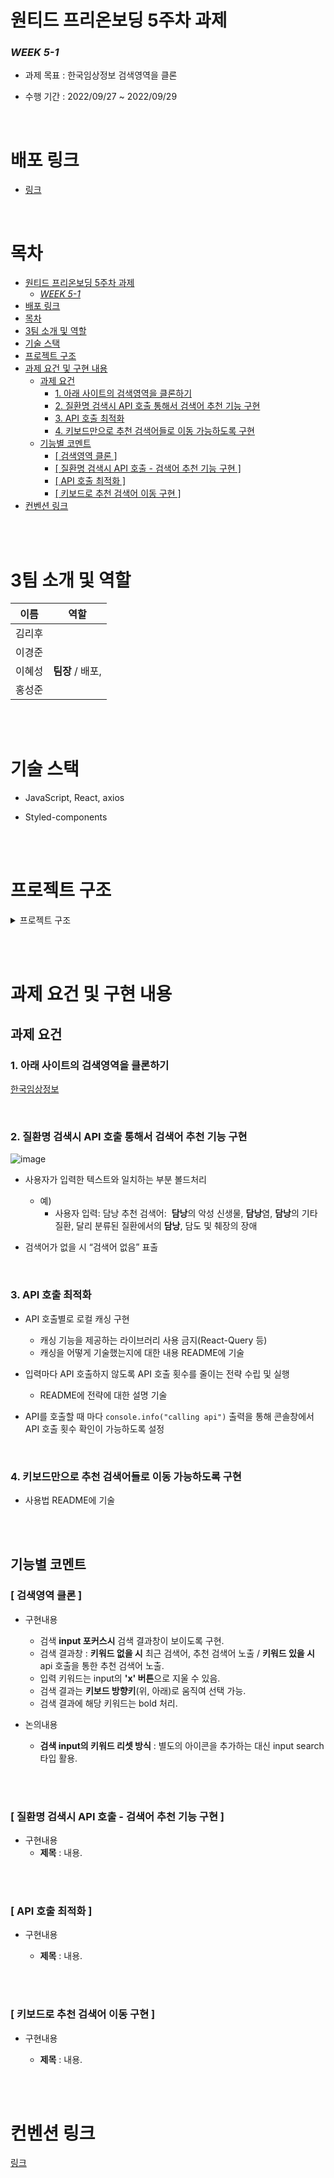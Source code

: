 # 원티드 프리온보딩 5주차 과제

### _WEEK 5-1_

- 과제 목표 : 한국임상정보 검색영역을 클론

- 수행 기간 : 2022/09/27 ~ 2022/09/29

<br>

# 배포 링크

- [링크](https://pre-onboarding-assignment-week-5-1-team-3-server-wfe1.vercel.app/)

<br>

# 목차

- [원티드 프리온보딩 5주차 과제](#원티드-프리온보딩-5주차-과제)
    - [_WEEK 5-1_](#week-5-1)
- [배포 링크](#배포-링크)
- [목차](#목차)
- [3팀 소개 및 역할](#3팀-소개-및-역할)
- [기술 스택](#기술-스택)
- [프로젝트 구조](#프로젝트-구조)
- [과제 요건 및 구현 내용](#과제-요건-및-구현-내용)
  - [과제 요건](#과제-요건)
    - [1. 아래 사이트의 검색영역을 클론하기](#1-아래-사이트의-검색영역을-클론하기)
    - [2. 질환명 검색시 API 호출 통해서 검색어 추천 기능 구현](#2-질환명-검색시-api-호출-통해서-검색어-추천-기능-구현)
    - [3. API 호출 최적화](#3-api-호출-최적화)
    - [4. 키보드만으로 추천 검색어들로 이동 가능하도록 구현](#4-키보드만으로-추천-검색어들로-이동-가능하도록-구현)
  - [기능별 코멘트](#기능별-코멘트)
    - [[ 검색영역 클론 ]](#-검색영역-클론-)
    - [[ 질환명 검색시 API 호출 - 검색어 추천 기능 구현 ]](#-질환명-검색시-api-호출---검색어-추천-기능-구현-)
    - [[ API 호출 최적화 ]](#-api-호출-최적화-)
    - [[ 키보드로 추천 검색어 이동 구현 ]](#-키보드로-추천-검색어-이동-구현-)
- [컨벤션 링크](#컨벤션-링크)

<br><br>

# 3팀 소개 및 역할

| 이름   | 역할             |
| ------ | ---------------- |
| 김리후 |                  |
| 이경준 |                  |
| 이혜성 | **팀장** / 배포, |
| 홍성준 |                  |

<br><br>

# 기술 스택

- JavaScript, React, axios

- Styled-components

<br><br>

# 프로젝트 구조

<details>

<summary>프로젝트 구조</summary>

```
📦src
 ┣ 📂api
 ┃ ┣ 📜api.js
 ┃ ┣ 📜axios-instance.js
 ┃ ┣ 📜index.jsx
 ┃ ┗ 📜usersApi.js
 ┣ 📂assets
 ┃ ┣ 📜logo.png
 ┃ ┗ 📜logo_white.png
 ┣ 📂components
 ┃ ┣ 📂Users
 ┃ ┃ ┣ 📜UserAddForm.jsx
 ┃ ┃ ┗ 📜UserAddInput.jsx
 ┃ ┣ 📜Dashboard.jsx
 ┃ ┗ 📜Header.jsx
 ┣ 📂data
 ┃ ┣ 📜accountStatus.json
 ┃ ┣ 📜brokerFormat.json
 ┃ ┣ 📜brokers.json
 ┃ ┗ 📜index.js
 ┣ 📂hooks
 ┃ ┗ 📜useFormat.js
 ┣ 📂pages
 ┃ ┣ 📂AccountDetail
 ┃ ┃ ┣ 📂bread-crumbs
 ┃ ┃ ┃ ┗ 📜index.jsx
 ┃ ┃ ┣ 📂components
 ┃ ┃ ┃ ┣ 📜Account.jsx
 ┃ ┃ ┃ ┣ 📜AccountUser.jsx
 ┃ ┃ ┃ ┣ 📜style.js
 ┃ ┃ ┃ ┗ 📜UserSetting.jsx
 ┃ ┃ ┗ 📜AccountDetail.jsx
 ┃ ┣ 📂accounts
 ┃ ┃ ┣ 📜accounts.constants.js
 ┃ ┃ ┣ 📜accounts.jsx
 ┃ ┃ ┗ 📜accounts.utils.jsx
 ┃ ┣ 📂Login
 ┃ ┃ ┣ 📜AuthRoute.jsx
 ┃ ┃ ┗ 📜Login.jsx
 ┃ ┣ 📂userdetail
 ┃ ┃ ┣ 📂components
 ┃ ┃ ┃ ┣ 📜AccountListSection.jsx
 ┃ ┃ ┃ ┣ 📜common.js
 ┃ ┃ ┃ ┗ 📜UserInfoSection.jsx
 ┃ ┃ ┗ 📜UserDetail.jsx
 ┃ ┣ 📂Users
 ┃ ┃ ┣ 📂components
 ┃ ┃ ┃ ┣ 📜User.jsx
 ┃ ┃ ┃ ┣ 📜UserList.jsx
 ┃ ┃ ┃ ┣ 📜UserListPagination.jsx
 ┃ ┃ ┃ ┗ 📜UserMenu.jsx
 ┃ ┃ ┗ 📜Users.jsx
 ┃ ┗ 📜Main.jsx
 ┣ 📂store
 ┃ ┣ 📜account.js
 ┃ ┣ 📜user.js
 ┃ ┗ 📜userList.js
 ┣ 📂utils
 ┃ ┣ 📜account.util.js
 ┃ ┣ 📜constants.js
 ┃ ┣ 📜formatUsersData.js
 ┃ ┗ 📜storage.js
 ┣ 📜App.css
 ┣ 📜App.jsx
 ┣ 📜App.test.js
 ┣ 📜index.jsx
 ┣ 📜reportWebVitals.js
 ┗ 📜setupTests.js
```

</details>

<br><br>

# 과제 요건 및 구현 내용

## 과제 요건

### 1. 아래 사이트의 검색영역을 클론하기

[한국임상정보](https://clinicaltrialskorea.com/)

  <br>
  
### 2. 질환명 검색시 API 호출 통해서 검색어 추천 기능 구현
   ![image](https://user-images.githubusercontent.com/81549337/192813572-491bf3fc-65e5-4317-9ea3-5a33a28eee53.png)

- 사용자가 입력한 텍스트와 일치하는 부분 볼드처리

  - 예)
    - 사용자 입력: 담낭
      추천 검색어:  **담낭**의 악성 신생물, **담낭**염, **담낭**의 기타 질환, 달리 분류된 질환에서의 **담낭**, 담도 및 췌장의 장애

- 검색어가 없을 시 “검색어 없음” 표출

  <br>

### 3. API 호출 최적화

- API 호출별로 로컬 캐싱 구현

  - 캐싱 기능을 제공하는 라이브러리 사용 금지(React-Query 등)
  - 캐싱을 어떻게 기술했는지에 대한 내용 README에 기술

- 입력마다 API 호출하지 않도록 API 호출 횟수를 줄이는 전략 수립 및 실행

  - README에 전략에 대한 설명 기술

- API를 호출할 때 마다 `console.info("calling api")` 출력을 통해 콘솔창에서 API 호출 횟수 확인이 가능하도록 설정

<br>

### 4. 키보드만으로 추천 검색어들로 이동 가능하도록 구현

- 사용법 README에 기술

<br><br>

## 기능별 코멘트

### [ 검색영역 클론 ]

- 구현내용
  - 검색 **input 포커스시** 검색 결과창이 보이도록 구현.
  - 검색 결과창 : **키워드 없을 시** 최근 검색어, 추천 검색어 노출 / **키워드 있을 시** api 호출을 통한 추천 검색어 노출.
  - 입력 키워드는 input의 **'x' 버튼**으로 지울 수 있음.
  - 검색 결과는 **키보드 방향키**(위, 아래)로 움직여 선택 가능.
  - 검색 결과에 해당 키워드는 bold 처리.

- 논의내용
  - **검색 input의 키워드 리셋 방식** : 별도의 아이콘을 추가하는 대신 input search 타입 활용.

<br><br>

### [ 질환명 검색시 API 호출 - 검색어 추천 기능 구현 ]

- 구현내용
  - **제목** : 내용.


<br><br>

### [ API 호출 최적화 ]

- 구현내용

  - **제목** : 내용.

<br><br>

### [ 키보드로 추천 검색어 이동 구현 ]

- 구현내용

  - **제목** : 내용.
  
<br><br>

# 컨벤션 링크

[링크](https://sunhwaday.notion.site/c0ff2ba4723c42a289ab9021e8aa95ba)
